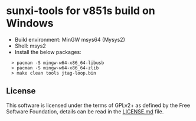 # sunxi-tools for v851s build on Windows

 - Build environment: MinGW msys64 (Mysys2)
 - Shell: msys2
 - Install the below packages:

 ```
   > pacman -S mingw-w64-x86_64-libusb
   > pacman -S mingw-w64-x86_64-zlib
   > make clean tools jtag-loop.bin
 ```

## License
This software is licensed under the terms of GPLv2+ as defined by the
Free Software Foundation, details can be read in the [LICENSE.md](LICENSE.md)
file.

[allwinner soc]: http://linux-sunxi.org/Allwinner_SoC_Family
[fel mode]: http://linux-sunxi.org/FEL
